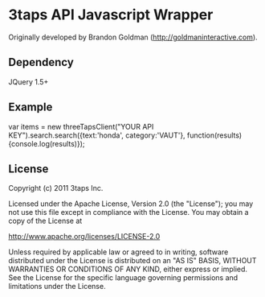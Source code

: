 # 3taps API Javascript Wrapper

Originally developed by Brandon Goldman (http://goldmaninteractive.com).

## Dependency

JQuery 1.5+

## Example

var items = new threeTapsClient("YOUR API KEY").search.search({text:'honda', category:'VAUT'}, function(results){console.log(results)});

## License

Copyright (c) 2011 3taps Inc. 

Licensed under the Apache License, Version 2.0 (the "License"); 
you may not use this file except in compliance with the License. 
You may obtain a copy of the License at 

  http://www.apache.org/licenses/LICENSE-2.0 

Unless required by applicable law or agreed to in writing, software 
distributed under the License is distributed on an "AS IS" BASIS, 
WITHOUT WARRANTIES OR CONDITIONS OF ANY KIND, either express or implied. 
See the License for the specific language governing permissions and 
limitations under the License.


